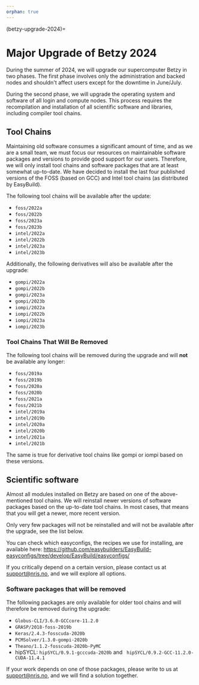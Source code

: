 ```yaml
---
orphan: true
---
```


(betzy-upgrade-2024)=

# Major Upgrade of Betzy 2024

During the summer of 2024, we will upgrade our supercomputer Betzy in two
phases. The first phase involves only the administration and backed nodes and
shouldn't affect users except for the downtime in June/July.

During the second phase, we will upgrade the operating system and software of
all login and compute nodes. This process requires the recompilation and
installation of all scientific software and libraries, including compiler tool
chains.

## Tool Chains

Maintaining old software consumes a significant amount of time, and as we are a
small team, we must focus our resources on maintainable software packages and
versions to provide good support for our users. Therefore, we will only install
tool chains and software packages that are at least somewhat up-to-date. We
have decided to install the last four published versions of the FOSS (based on
GCC) and Intel tool chains (as distributed by EasyBuild).

The following tool chains will be available after the update:
- `foss/2022a`
- `foss/2022b`
- `foss/2023a`
- `foss/2023b`
- `intel/2022a`
- `intel/2022b`
- `intel/2023a`
- `intel/2023b`

Additionally, the following derivatives will also be available after the upgrade:
- `gompi/2022a`
- `gompi/2022b`
- `gompi/2023a`
- `gompi/2023b`
- `iompi/2022a`
- `iompi/2022b`
- `iompi/2023a`
- `iompi/2023b`

### Tool Chains That Will Be Removed

The following tool chains will be removed during the upgrade and will **not**
be available any longer:
- `foss/2019a`
- `foss/2019b`
- `foss/2020a`
- `foss/2020b`
- `foss/2021a`
- `foss/2021b`
- `intel/2019a`
- `intel/2019b`
- `intel/2020a`
- `intel/2020b`
- `intel/2021a`
- `intel/2021b`

The same is true for derivative tool chains like gompi or iompi based on these versions.

## Scientific software

Almost all modules installed on Betzy are based on one of the above-mentioned tool chains. We will reinstall newer versions of software packages based on the up-to-date tool chains. In most cases, that means that you will get a newer, more recent version.

Only very few packages will not be reinstalled and will not be available after the upgrade, see the list below.

You can check which easyconfigs, the recipes we use for installing, are available here:
<https://github.com/easybuilders/EasyBuild-easyconfigs/tree/develop/EasyBuild/easyconfigs/>

If you critically depend on a certain version, please contact us at [support@nris.no](mailto:support@nris.no), and we will explore all options.

### Software packages that will be removed

The following packages are only available for older tool chains and will therefore be removed during the upgrade:
- `Globus-CLI/3.6.0-GCCcore-11.2.0`
- `GRASP/2018-foss-2019b`
- `Keras/2.4.3-fosscuda-2020b`
- `PCMSolver/1.3.0-gompi-2020b`
- `Theano/1.1.2-fosscuda-2020b-PyMC`
- hipSYCL: `hipSYCL/0.9.1-gcccuda-2020b` and `
  hipSYCL/0.9.2-GCC-11.2.0-CUDA-11.4.1`

If your work depends on one of those packages, please write to us at [support@nris.no](mailto:support@nris.no), and we will find a solution together.
